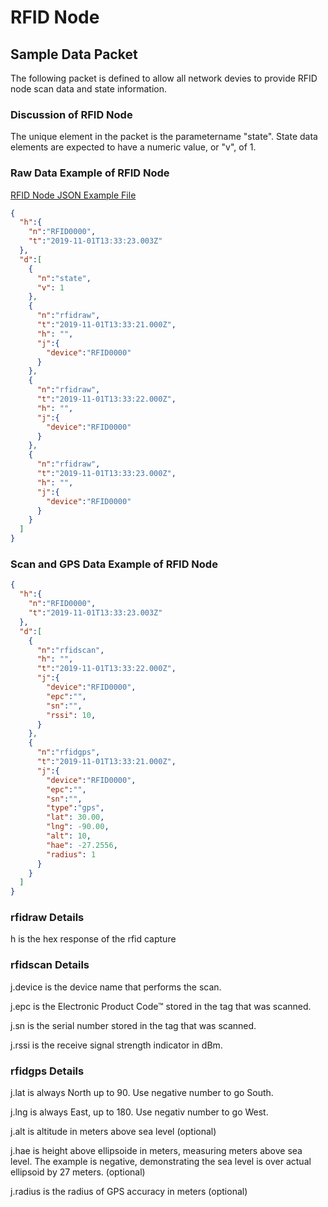 # RFID Node

## Sample Data Packet

The following packet is defined to allow all network devies to provide RFID node scan data and state information.

### Discussion of RFID Node

The unique element in the packet is the parametername "state". State data elements are expected to have a numeric value, or "v", of 1.

### Raw Data Example of RFID Node

[RFID Node JSON Example File](https://github.com/RadioBro/ICD/blob/master/examples/rfidnode/rfidnodeexample.json)

```json
{
  "h":{
    "n":"RFID0000",
    "t":"2019-11-01T13:33:23.003Z"
  },
  "d":[
    {
      "n":"state",
      "v": 1
    },
    {
      "n":"rfidraw",
      "t":"2019-11-01T13:33:21.000Z",
      "h": "",
      "j":{
        "device":"RFID0000"
      }
    },
    {
      "n":"rfidraw",
      "t":"2019-11-01T13:33:22.000Z",
      "h": "",
      "j":{
        "device":"RFID0000"
      }
    },
    {
      "n":"rfidraw",
      "t":"2019-11-01T13:33:23.000Z",
      "h": "",
      "j":{
        "device":"RFID0000"
      }
    }
  ]
}
```

### Scan and GPS Data Example of RFID Node

```json
{
  "h":{
    "n":"RFID0000",
    "t":"2019-11-01T13:33:23.003Z"
  },
  "d":[
    {
      "n":"rfidscan",
      "h": "",
      "t":"2019-11-01T13:33:22.000Z",
      "j":{
        "device":"RFID0000",
        "epc":"",
        "sn":"",
        "rssi": 10,
      }
    },
    {
      "n":"rfidgps",
      "t":"2019-11-01T13:33:21.000Z",
      "j":{
        "device":"RFID0000",
        "epc":"",
        "sn":"",
        "type":"gps",
        "lat": 30.00,
        "lng": -90.00,
        "alt": 10,
        "hae": -27.2556,
        "radius": 1
      }
    }
  ]
}
```

### rfidraw Details

h is the hex response of the rfid capture

### rfidscan Details

j.device is the device name that performs the scan.

j.epc is the Electronic Product Code™ stored in the tag that was scanned.

j.sn is the serial number stored in the tag that was scanned.

j.rssi is the receive signal strength indicator in dBm.

### rfidgps Details

j.lat is always North up to 90. Use negative number to go South.

j.lng is always East, up to 180. Use negativ number to go West.

j.alt is altitude in meters above sea level (optional)

j.hae is height above ellipsoide in meters, measuring meters above sea level. The example is negative, demonstrating the sea level is over actual ellipsoid by 27 meters. (optional)

j.radius is the radius of GPS accuracy in meters (optional)
